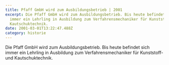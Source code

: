 ```yaml
---
title: Pfaff GmbH wird zum Ausbildungsbetrieb | 2001
excerpt: Die Pfaff GmbH wird zum Ausbildungsbetrieb. Bis heute befindet sich
  immer ein Lehrling in Ausbildung zum Verfahrensmechaniker für ­Kunststoff- und
  Kautschuktechnik.
date: 2001-03-01T13:22:47.488Z
category: historie
---
```

Die Pfaff GmbH wird zum Ausbildungsbetrieb. Bis heute befindet sich immer ein Lehrling in Ausbildung zum Verfahrensmechaniker für ­Kunststoff- und Kautschuktechnik.